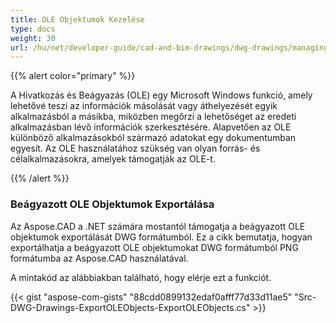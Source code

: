 ```yaml
---
title: OLE Objektumok Kezelése
type: docs
weight: 30
url: /hu/net/developer-guide/cad-and-bim-drawings/dwg-drawings/managing-ole-objects/
---
```


{{% alert color="primary" %}} 

A Hivatkozás és Beágyazás (OLE) egy Microsoft Windows funkció, amely lehetővé teszi az információk másolását vagy áthelyezését egyik alkalmazásból a másikba, miközben megőrzi a lehetőséget az eredeti alkalmazásban lévő információk szerkesztésére. Alapvetően az OLE különböző alkalmazásokból származó adatokat egy dokumentumban egyesít. Az OLE használatához szükség van olyan forrás- és célalkalmazásokra, amelyek támogatják az OLE-t.

{{% /alert %}} 
### **Beágyazott OLE Objektumok Exportálása**
Az Aspose.CAD a .NET számára mostantól támogatja a beágyazott OLE objektumok exportálását DWG formátumból. Ez a cikk bemutatja, hogyan exportálhatja a beágyazott OLE objektumokat DWG formátumból PNG formátumba az Aspose.CAD használatával.

A mintakód az alábbiakban található, hogy elérje ezt a funkciót.

{{< gist "aspose-com-gists" "88cdd0899132edaf0afff77d33d11ae5" "Src-DWG-Drawings-ExportOLEObjects-ExportOLEObjects.cs" >}}
